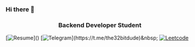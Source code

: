 ### Hi there 👋

<!--
**mrqwer/mrqwer** is a ✨ _special_ ✨ repository because its `README.md` (this file) appears on your GitHub profile.

Here are some ideas to get you started:

- 🔭 I’m currently working on ...
- 🌱 I’m currently learning ...
- 👯 I’m looking to collaborate on ...
- 🤔 I’m looking for help with ...
- 💬 Ask me about ...
- 📫 How to reach me: ...
- 😄 Pronouns: ...
- ⚡ Fun fact: ...
-->


<h3 align="center">Backend Developer Student</h3>

[![Resume]([https://img.shields.io/badge/Resume-%234A5F88.svg?style=for-the-badge&logo=habr&logoColor=4A5F88&color=f5f5f2](https://img.shields.io/badge/fiverr-1DBF73?style=for-the-badge&logo=fiverr&logoColor=white))]()
[![Telegram]([https://img.shields.io/badge/Telegram-%230077B5.svg?style=for-the-badge&logo=Telegram&logoColor=white&color=f5f5f2](https://img.shields.io/badge/Telegram-2CA5E0?style=for-the-badge&logo=telegram&logoColor=white))](https://t.me/the32bitdude)&nbsp;
[![Leetcode](https://img.shields.io/badge/-LeetCode-FFA116?style=for-the-badge&logo=LeetCode&logoColor=black)](https://leetcode.com/mrqwerr)&nbsp;

<!-- [![LinkedIn]([https://img.shields.io/badge/LinkedIn-%230A66C2.svg?style=for-the-badge&logo=LinkedIn&logoColor=0A66C2&color=f5f5f2](https://img.shields.io/badge/LinkedIn-0077B5?style=for-the-badge&logo=linkedin&logoColor=white))](https://www.linkedin.com/in/mrqwerr) -->

